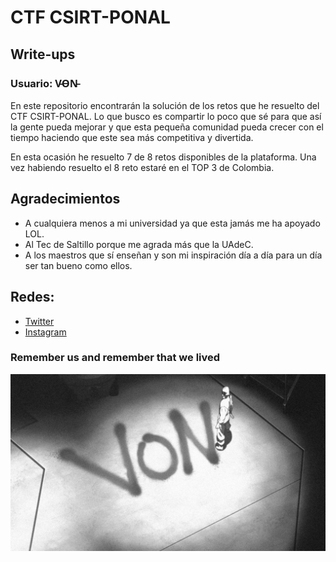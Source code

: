 # CTF CSIRT-PONAL

## Write-ups

### Usuario: V̵O̵N̵

En este repositorio encontrarán la solución de los retos que he resuelto del CTF CSIRT-PONAL.
Lo que busco es compartir lo poco que sé para que así la gente pueda mejorar y que esta pequeña comunidad pueda crecer con el tiempo haciendo que este sea más competitiva y divertida.

En esta ocasión he resuelto 7 de 8 retos disponibles de la plataforma.
Una vez habiendo resuelto el 8 reto estaré en el TOP 3 de Colombia.

## Agradecimientos
* A cualquiera menos a mi universidad ya que esta jamás me ha apoyado LOL.
* Al Tec de Saltillo porque me agrada más que la UAdeC.
* A los maestros que sí enseñan y son mi inspiración día a día para un día ser tan bueno como ellos.

## Redes:

* [Twitter](https://twitter.com/developerjesus)
* [Instagram](https://www.instagram.com/developerjesus/)

### Remember us and remember that we lived

![Screenshot](Images/von.jpg)
